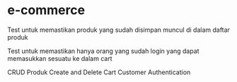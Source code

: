 # e-commerce

Test untuk memastikan produk yang sudah disimpan muncul di dalam daftar produk

Test untuk memastikan hanya orang yang sudah login yang dapat memasukkan sesuatu ke dalam cart

CRUD Produk
Create and Delete Cart
Customer Authentication